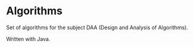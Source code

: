 # Algorithms
Set of algorithms for the subject DAA (Design and Analysis of Algorithms).

Written with Java.
